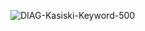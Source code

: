 ![DIAG-Kasiski-Keyword-500](https://github.com/fadyaelorabi/Kasiski-method/assets/162735361/366678a7-5cc7-4e15-82bb-c2375179d70c)
